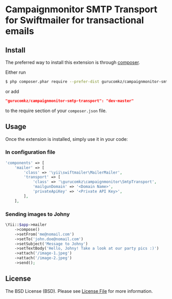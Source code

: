 # Campaignmonitor SMTP Transport for Swiftmailer for transactional emails

## Install

The preferred way to install this extension is through [composer](http://getcomposer.org/download/).

Either run

```bash
$ php composer.phar require --prefer-dist gurucomkz/campaignmonitor-smtp-transport "dev-master"
```

or add

```json
"gurucomkz/campaignmonitor-smtp-transport": "dev-master"
```

to the require section of your `composer.json` file.


## Usage

Once the extension is installed, simply use it in your code:

### In configuration file ###

```php
'components' => [
    'mailer' => [
        'class' => '\yii\swiftmailer\MailerMailer',
        'transport' => [
            'class' => '\gurucomkz\campaignmonitor\SmtpTransport',
            'mailgunDomain' => '<Domain Name>',
            'privateApiKey' => '<Private API Key>',
        ],
    ],
```

### Sending images to Johny ###

```php
\Yii::$app->mailer
    ->compose()
    ->setFrom('me@nomail.com')
    ->setTo('john.doe@nomail.com')
    ->setSubject('Message to Johny')
    ->setTextBody('Hello, Johny! Take a look at our party pics :)')
    ->attach('/image-1.jpeg')
    ->attach('/image-2.jpeg')
    ->send();
```

## License

The BSD License (BSD). Please see [License File](LICENSE.md) for more information.
